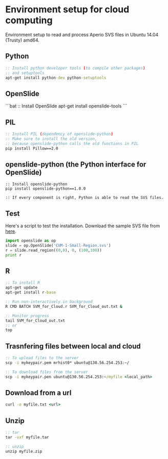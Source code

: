 <h1>Environment setup for cloud computing</h1>
<p>Environment setup to read and process Aperio SVS files in Ubuntu 14.04 (Trusty) amd64.</p>

<h2>Python</h2>

```bat
:: Install python developer tools (to compile other packages)
:: and setuptools
apt-get install python-dev python-setuptools
```

<h2>OpenSlide</h2>
```bat
:: Install OpenSlide
apt-get install openslide-tools
```

<h2>PIL</h2>

```bat
:: Install PIL (dependency of openslide-python)
:: Make sure to install the old version, 
:: because openslide-python calls the old functions in PIL
pip install Pillow==2.0
```

<h2>openslide-python (the Python interface for OpenSlide)</h2>

```
:: Install openslide-python
pip install openslide-python==1.0.0

:: If every component is right, Python is able to read the SVS files.
```

<h2>Test</h2>
<p>Here's a script to test the installation. Download the sample SVS file from <a href="http://openslide.cs.cmu.edu/download/openslide-testdata/Aperio/CMU-1-Small-Region.svs">here</a>.</p>

```python
import openslide as op
slide = op.OpenSlide('CUM-1-Small-Region.svs')
r = slide.read_region((0,0), 0, (100,100))
print r
```

<h2>R</h2>

```bat
:: To install R
apt-get update
apt-get install r-base

:: Run non-interactively in background
R CMD BATCH SVM_for_Cloud.r SVM_for_Cloud_out.txt &

:: Monitor progress
tail SVM_for_Cloud_out.txt
:: or
top
```

<h2>Trasnfering files between local and cloud</h2>

```bat
:: To upload files to the server
scp -i mykeypair.pem mrhist0* ubuntu@130.56.254.253:~/

:: To download files from the server
scp -i mykeypair.pen ubuntu@130.56.254.253:~/myfile <local_path>
```

<h2>Download from a url</h2>

```bat
curl -o myfile.txt <url>
```

<h2>Unzip</h2>

```bat
:: tar
tar -vxf myfile.tar

:: unzip
unzip myfile.zip
```
